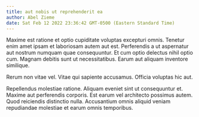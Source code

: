 ```yaml
---
title: aut nobis ut reprehenderit ea
author: Abel Zieme
date: Sat Feb 12 2022 23:36:42 GMT-0500 (Eastern Standard Time)
---
```

Maxime est ratione et optio cupiditate voluptas excepturi omnis. Tenetur enim amet ipsam et laboriosam autem aut est. Perferendis a ut aspernatur aut nostrum numquam quae consequuntur. Et cum optio delectus nihil optio cum. Magnam debitis sunt ut necessitatibus. Earum aut aliquam inventore similique.

 Rerum non vitae vel. Vitae qui sapiente accusamus. Officia voluptas hic aut.

 Repellendus molestiae ratione. Aliquam eveniet sint ut consequuntur et. Maxime aut perferendis corporis. Est earum vel architecto possimus autem. Quod reiciendis distinctio nulla. Accusantium omnis aliquid veniam repudiandae molestiae et earum omnis temporibus.